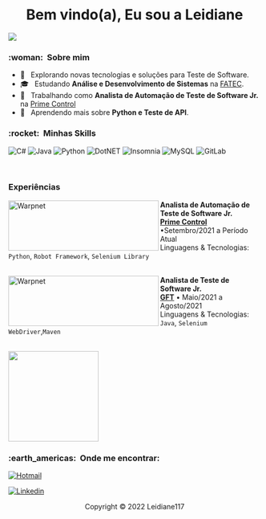 
<h1 align="center">Bem vindo(a), Eu sou a Leidiane</h1>


![](https://komarev.com/ghpvc/?username=Leidiane117&color=006bed)

<h3> :woman: &nbsp;Sobre mim </h3>

- 🤔 &nbsp; Explorando novas tecnologias e soluções para Teste de Software.
- 🎓 &nbsp; Estudando **Análise e Desenvolvimento de Sistemas** na <a href="http://fateczonasul.edu.br/">FATEC</a>.
- 💼 &nbsp; Trabalhando como **Analista de Automação de Teste de Software Jr.** na <a href="https://www.primecontrol.com.br/">Prime Control</a>
- 🌱 &nbsp; Aprendendo mais sobre **Python e Teste de API**.

<h3> :rocket: &nbsp;Minhas Skills </h3>
  
  ![C#](https://img.shields.io/badge/C%23-239120?style=for-the-badge&logo=c-sharp&logoColor=white)
  ![Java](https://img.shields.io/badge/Java-ED8B00?style=for-the-badge&logo=java&logoColor=white)
  ![Python](https://img.shields.io/badge/Python-14354C?style=for-the-badge&logo=python&logoColor=white)
  ![DotNET](https://img.shields.io/badge/.NET-5C2D91?style=for-the-badge&logo=.net&logoColor=white)
  ![Insomnia](https://img.shields.io/badge/Insomnia-5849be?style=for-the-badge&logo=Insomnia&logoColor=white)
  ![MySQL](https://img.shields.io/badge/MySQL-005C84?style=for-the-badge&logo=mysql&logoColor=white)
  ![GitLab](https://img.shields.io/badge/GitLab-330F63?style=for-the-badge&logo=gitlab&logoColor=white)
  

<br/>
  
  ### Experiências

[<img align="left" height="100px" width="300px" alt="Warpnet" src="https://www.primecontrol.com.br/wp-content/uploads/2022/03/Logo_Negativa-sem-tagline-1536x336.png"/>](https://www.primecontrol.com.br/)

**Analista de Automação de Teste de Software Jr.** \
[**Prime Control**](https://www.primecontrol.com.br/) •Setembro/2021 a  Período Atual \
Linguagens & Tecnologias: `Python`, `Robot Framework`, `Selenium Library`
<br/>
<br/>

[<img align="left" height="100px" width="300px" alt="Warpnet" src="https://blog.gft.com/br/wp-content/themes/gft-blog-2021-theme/assets/img/gft/GFT-Logo-Website.svg"/>](https://www.gft.com/br/pt)

**Analista de Teste de Software Jr.** \
[**GFT**](https://www.gft.com/br/pt) • Maio/2021 a Agosto/2021 \
Linguagens & Tecnologias: `Java`, `Selenium WebDriver`,`Maven`
<br/>
<br/>


<a href="https://github.com/Leidiane117">
  <img height="180em" src="https://github-readme-stats.vercel.app/api?username=Leidiane117&theme=dark&show_icons=true" />
</a>

<br/>

<h3> :earth_americas: &nbsp;Onde me encontrar: </h3> 


[![Hotmail](https://img.shields.io/badge/leidiane@hotmail.com-0078D4?style=for-the-badge&logo=microsoft-outlook&logoColor=white&link=mailto:leidiane5499@hotmail.com)](mailto:leidiane5499@hotmail.com)

[![Linkedin](https://img.shields.io/badge/Leidiane-0077B5?style=for-the-badge&logo=linkedin&logoColor=white)](https://www.linkedin.com/in/leidiane-soares-22076646/)

<p align="center">Copyright © 2022 Leidiane117</p>


